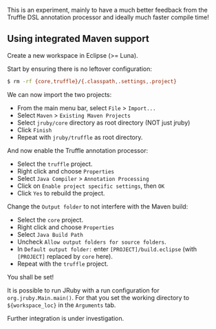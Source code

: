 This is an experiment, mainly to have a much better feedback from the Truffle DSL annotation processor and ideally much faster compile time!

## Using integrated Maven support

Create a new workspace in Eclipse (>= Luna).

Start by ensuring there is no leftover configuration:
```bash
$ rm -rf {core,truffle}/{.classpath,.settings,.project}
```

We can now import the two projects:
* From the main menu bar, select `File` > `Import...`
* Select `Maven` > `Existing Maven Projects`
* Select `jruby/core` directory as root directory (NOT just jruby)
* Click `Finish`
* Repeat with `jruby/truffle` as root directory.

And now enable the Truffle annotation processor:
* Select the `truffle` project.
* Right click and choose `Properties`
* Select `Java Compiler` > `Annotation Processing`
* Click on `Enable project specific settings`, then `OK`
* Click `Yes` to rebuild the project.

Change the `Output folder` to not interfere with the Maven build:
* Select the `core` project.
* Right click and choose `Properties`
* Select `Java Build Path`
* Uncheck `Allow output folders for source folders`.
* In `Default output folder:` enter `[PROJECT]/build.eclipse` (with `[PROJECT]` replaced by `core` here).
* Repeat with the `truffle` project.

You shall be set!

It is possible to run JRuby with a run configuration for `org.jruby.Main.main()`. For that you set the working directory to `${workspace_loc}` in the `Arguments` tab.

Further integration is under investigation.